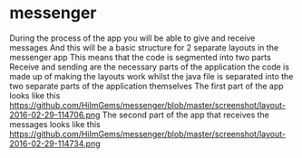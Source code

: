 # messenger
During the process of the app you will be able to give and receive messages
And this will be a basic structure for 2 separate layouts in the messenger app
This means that the code is segmented into two parts
Receive and sending are the necessary parts of the application
the code is made up of making the layouts work whilst the java file is separated into the two separate parts of the application themselves
The first part of the app looks like this https://github.com/HiImGems/messenger/blob/master/screenshot/layout-2016-02-29-114706.png
The second part of the app that receives the messages looks like this https://github.com/HiImGems/messenger/blob/master/screenshot/layout-2016-02-29-114734.png
